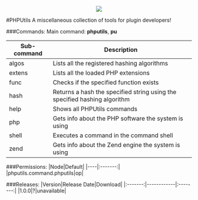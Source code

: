 <p align="center">
  <img src="https://raw.githubusercontent.com/Gamecrafter/PocketMine-Plugins/master/PHPUtils/images/icon.png?raw=true"/>
</p>
#PHPUtils
A miscellaneous collection of tools for plugin developers!

###Commands:
Main command: **phputils**, **pu**

|Sub-command|Description|
|-----------|-----------|
|algos|Lists all the registered hashing algorithms|
|extens|Lists all the loaded PHP extensions|
|func|Checks if the specified function exists|
|hash|Returns a hash the specified string using the specified hashing algorithm|
|help|Shows all PHPUtils commands|
|php|Gets info about the PHP software the system is using|
|shell|Executes a command in the command shell|
|zend|Gets info about the Zend engine the system is using|

###Permissions:
|Node|Default|
|----|:-------:|
|phputils.command.phputils|op|

###Releases:
|Version|Release Date|Download|
|:-------:|------------|:--------:|
|1.0.0|?|unavailable|